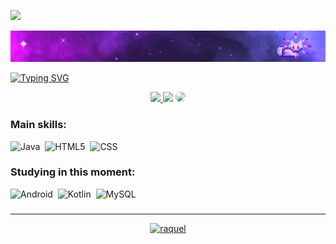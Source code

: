 ![](https://komarev.com/ghpvc/?username=RaquelBotelhoof&color=blueviolet)


[![Poster with background image of a galaxy in the colours purple and blue with animated sparkling stars, drawing of a ballerina and a cat in the left, the text "Amanda P. Pinha" in the center, and Linkedin url on the top right](poster_galaxy-2.gif)](https://www.linkedin.com/in/raquel-botelho-2a0ab816a/)
  
 [![Typing SVG](https://readme-typing-svg.herokuapp.com/?color=da70d6&size=22&center=true&vCenter=true&width=1000&lines=HELLO!,+my+name+is+Raquel+Botelho;I+live+in+Brazil+and+in+love+with+technology;Thanks+for+visiting!!!+:%29)](https://git.io/typing-svg)


<div align="center"> 
<a href="https://instagram.com/raquel_botelhoof" target="_blank"><img src="https://img.shields.io/badge/-Instagram-%23E4405F?style=for-the-badge&logo=instagram&logoColor=white"</a>
<a href = "mailto:raquel.botelhoof@gmail.com"> <img src="https://img.shields.io/badge/-Gmail-%23333?style=for-the-badge&logo=gmail&logoColor=white" target="_blank"></a>
<a href="https://www.linkedin.com/in/raquel-botelho-2a0ab816a/" target="_blank"><img src="https://img.shields.io/badge/-LinkedIn-%230077B5?style=for-the-badge&logo=linkedin&logoColor=white" style="border-radius: 30px" target="_blank"></a> 
 </div>

 ### Main skills:
![Java](https://img.shields.io/badge/java-0D1117?style=for-the-badge&logo=java&labelColor=0D1117)&nbsp;
![HTML5](https://img.shields.io/badge/html5-0D1117?style=for-the-badge&logo=html5&labelColor=0D1117)&nbsp;
![CSS](https://img.shields.io/badge/-CSS-0D1117?style=for-the-badge&logo=CSS3&logoColor=1572B6&labelColor=0D1117)&nbsp;

### Studying in this moment:
![Android](https://img.shields.io/badge/Android-0D1117?style=for-the-badge&logo=android&labelColor=0D1117)&nbsp;
![Kotlin](https://img.shields.io/badge/kotlin-0D1117?style=for-the-badge&logo=kotlin&labelColor=0D1117)&nbsp;
![MySQL](https://img.shields.io/badge/mysql-0D1117?style=for-the-badge&logo=mysql&labelColor=0D1117)&nbsp;

###
<div align="center"> 
  <hr>
  <a href="https://nadei.42sp.org.br/">
    <img src="https://nadei.42sp.org.br/img/InsigneaP3.png" alt="raquel" height="80" width="80">
  </a> 
</div>



